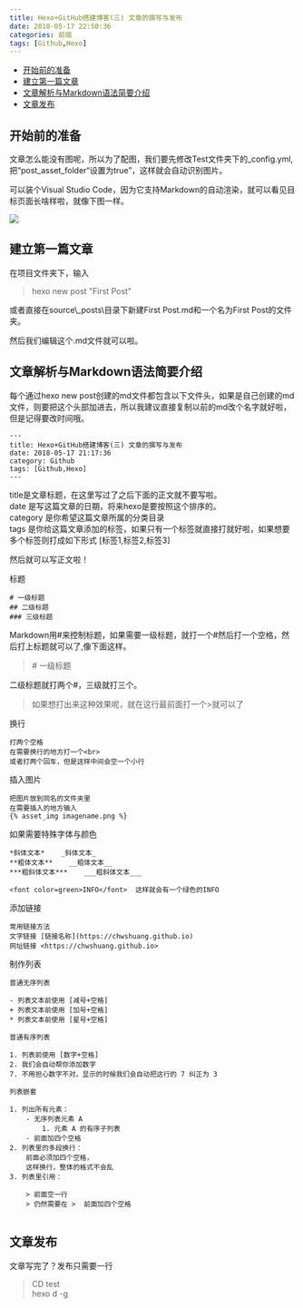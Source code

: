 ```yaml
---
title: Hexo+GitHub搭建博客(三) 文章的撰写与发布
date: 2018-05-17 22:50:36
categories: 前端
tags: [Github,Hexo]
---
```


* [开始前的准备](#开始前的准备)
* [建立第一篇文章](#建立第一篇文章)
* [文章解析与Markdown语法简要介绍](#文件解析与Markdown语法简要介绍)
* [文章发布](#文章发布)


## 开始前的准备

文章怎么能没有图呢，所以为了配图，我们要先修改Test文件夹下的_config.yml,把“post_asset_folder“设置为true”，这样就会自动识别图片。

可以装个Visual Studio Code，因为它支持Markdown的自动渲染，就可以看见目标页面长啥样啦，就像下图一样。

![](https://s2.ax1x.com/2019/08/07/e4xbQ0.png)

## 建立第一篇文章

在项目文件夹下，输入
>hexo new post "First Post"

或者直接在source\\_posts\目录下新建First Post.md和一个名为First Post的文件夹。

然后我们编辑这个.md文件就可以啦。

## 文章解析与Markdown语法简要介绍

每个通过hexo new post创建的md文件都包含以下文件头，如果是自己创建的md文件，则要把这个头部加进去，所以我建议直接复制以前的md改个名字就好啦，但是记得要改时间哦。

```
---
title: Hexo+GitHub搭建博客(三) 文章的撰写与发布
date: 2018-05-17 21:17:36
category: Github
tags: [Github,Hexo]
---

```
title是文章标题，在这里写过了之后下面的正文就不要写啦。</br>
date 是写这篇文章的日期，将来hexo是要按照这个排序的。</br>
category 是你希望这篇文章所属的分类目录</br>
tags 是你给这篇文章添加的标签，如果只有一个标签就直接打就好啦，如果想要多个标签则打成如下形式  [标签1,标签2,标签3]

然后就可以写正文啦！

标题
```
# 一级标题
## 二级标题
### 三级标题
```

Markdown用#来控制标题，如果需要一级标题，就打一个#然后打一个空格，然后打上标题就可以了,像下面这样。
>\#&nbsp;一级标题

二级标题就打两个#，三级就打三个。

>如果想打出来这种效果呢，就在这行最前面打一个>就可以了

换行
```
打两个空格
在需要换行的地方打一个<br>
或者打两个回车，但是这样中间会空一个小行
```

插入图片
```
把图片放到同名的文件夹里
在需要插入的地方输入
{% asset_img imagename.png %}
```


如果需要特殊字体与颜色
```
*斜体文本*    _斜体文本_
**粗体文本**    __粗体文本__
***粗斜体文本***    ___粗斜体文本___

<font color=green>INFO</font>  这样就会有一个绿色的INFO

```

添加链接
```
常用链接方法
文字链接 [链接名称](https://chwshuang.github.io)
网址链接 <https://chwshuang.github.io>
```
制作列表
```
普通无序列表

- 列表文本前使用 [减号+空格]
+ 列表文本前使用 [加号+空格]
* 列表文本前使用 [星号+空格]

普通有序列表

1. 列表前使用 [数字+空格]
2. 我们会自动帮你添加数字
7. 不用担心数字不对，显示的时候我们会自动把这行的 7 纠正为 3

列表嵌套

1. 列出所有元素：
    - 无序列表元素 A
        1. 元素 A 的有序子列表
    - 前面加四个空格
2. 列表里的多段换行：
    前面必须加四个空格，
    这样换行，整体的格式不会乱
3. 列表里引用：

    > 前面空一行
    > 仍然需要在 >  前面加四个空格


```


## 文章发布

文章写完了？发布只需要一行

>CD test  
>hexo d -g